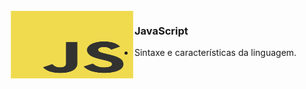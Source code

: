 <div style="display:inline_block">
    <img align="left" height="110" width="200" alt="JavaScript" src="https://github.com/devicons/devicon/blob/master/icons/javascript/javascript-original.svg">
</div>

### JavaScript
* Sintaxe e características da linguagem.

